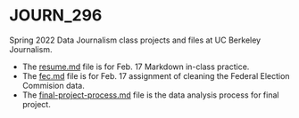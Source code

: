 # JOURN_296

Spring 2022 Data Journalism class projects and files at UC Berkeley Journalism.<br/>
* The [resume.md](https://github.com/jiyuntsai/JOURN_296/blob/main/resume.md) file is for Feb. 17 Markdown in-class practice.
* The [fec.md](https://github.com/jiyuntsai/JOURN_296/blob/main/fec.md) file is for Feb. 17 assignment of cleaning the Federal Election Commision data.
* The [final-project-process.md](https://github.com/jiyuntsai/JOURN_296/blob/main/final-project-process.md) file is the data analysis process for final project.
